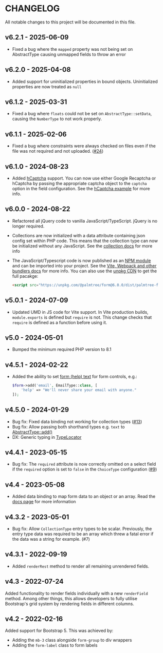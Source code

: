 # CHANGELOG

All notable changes to this project will be documented in this file.

## v6.2.1 - 2025-06-09

* Fixed a bug where the `mapped` property was not being set on AbstractType causing unmapped fields to throw an error

## v6.2.0 - 2025-04-08

* Added support for uninitialized properties in bound objects. Uninitialized properties are now treated as `null`

## v6.1.2 - 2025-03-31

* Fixed a bug where `floats` could not be set on `AbstractType::setData`, causing the `NumberType` to not work properly.

## v6.1.1 - 2025-02-06

* Fixed a bug where constraints were always checked on files even if the file was not required and not uploaded. ([#24](https://github.com/palmtreephp/form/issues/24))

## v6.1.0 - 2024-08-23

* Added [hCaptcha](https://www.hcaptcha.com/) support. You can now use either Google Recaptcha or hCaptcha by passing the appropriate captcha object
  to the `captcha` option in the field configuration. See the [hCaptcha example](/examples/hcaptcha/index.php) for more info.

## v6.0.0 - 2024-08-22

* Refactored all jQuery code to vanilla JavaScript/TypeScript. jQuery is no longer required.
* Collections are now initialized with a data attribute containing json config set within PHP code.
  This means that the collection type can now be initialized without any JavaScript. See
  the [collection docs](/docs/collections.md) for more info
* The JavaScript/Typescript code is now published as an [NPM module](https://www.npmjs.com/package/@palmtree/form) and
  can be imported into your project.
  See the [Vite, Webpack and other bundlers docs](/docs/vite-webpack-and-other-bundlers.md) for more info. You can also
  use the [unpkg CDN](https://unpkg.com/@palmtree/form@6.0.0/dist/palmtree-form.pkgd.min.js) to get the full pacakge:

    ```html
    <script src="https://unpkg.com/@palmtree/form@6.0.0/dist/palmtree-form.pkgd.min.js"></script>
    ```

## v5.0.1 - 2024-07-09

* Updated UMD in JS code for Vite support. In Vite production builds, `module.exports` is defined but `require` is not.
  This change checks that `require` is defined as a function before using it.

## v5.0 - 2024-05-01

* Bumped the minimum required PHP version to 8.1

## v4.5.1 - 2024-02-22

* Added the ability to set [form (help) text](https://getbootstrap.com/docs/5.3/forms/form-control/#form-text) for form controls, e.g.:

    ```php
    $form->add('email', EmailType::class, [
        'help' => "We'll never share your email with anyone."
    ]);
    ```

## v4.5.0 - 2024-01-29

* Bug fix: Fixed data binding not working for collection types ([#13](https://github.com/palmtreephp/form/issues/13))
* Bug fix: Allow passing both shorthand types e.g. `text` to [AbstractType::add()](https://github.com/palmtreephp/form/blob/40d5c14af9b12ac336155f9b32110ebda88ac1db/src/Type/AbstractType.php#L390)
* DX: Generic typing in [TypeLocator](https://github.com/palmtreephp/form/blob/73ee2a75b213a2f2e90ecb2da932259e34909e09/src/TypeLocator.php)

## v4.4.1 - 2023-05-15

* Bug fix: The `required` attribute is now correctly omitted on a select field if the `required` option is set to `false`
  in the `ChoiceType` configuration ([#9](https://github.com/palmtreephp/form/issues/9))

## v4.4 - 2023-05-08

* Added data binding to map form data to an object or an array. Read the [docs page](docs/data-binding.md) for more information

## v4.3.2 - 2023-05-01

* Bug fix: Allow `CollectionType` entry types to be scalar. Previously, the entry type data was required to be an array
  which threw a fatal error if the data was a string for example. (#7)

## v4.3.1 - 2022-09-19

* Added `renderRest` method to render all remaining unrendered fields.

## v4.3 - 2022-07-24

Added functionality to render fields individually with a new `renderField` method. Among other things, this allows
developers to fully utilise Bootstrap's grid system by rendering fields in different columns.

## v4.2 - 2022-02-16

Added support for Bootstrap 5. This was achieved by:

* Adding the `mb-3` class alongside `form-group` to div wrappers
* Adding the `form-label` class to form labels
